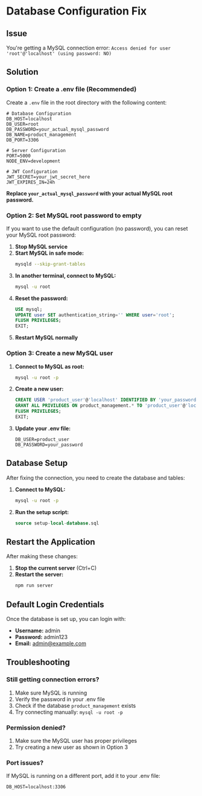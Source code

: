 # Database Configuration Fix

## Issue
You're getting a MySQL connection error: `Access denied for user 'root'@'localhost' (using password: NO)`

## Solution

### Option 1: Create a .env file (Recommended)

Create a `.env` file in the root directory with the following content:

```env
# Database Configuration
DB_HOST=localhost
DB_USER=root
DB_PASSWORD=your_actual_mysql_password
DB_NAME=product_management
DB_PORT=3306

# Server Configuration
PORT=5000
NODE_ENV=development

# JWT Configuration
JWT_SECRET=your_jwt_secret_here
JWT_EXPIRES_IN=24h
```

**Replace `your_actual_mysql_password` with your actual MySQL root password.**

### Option 2: Set MySQL root password to empty

If you want to use the default configuration (no password), you can reset your MySQL root password:

1. **Stop MySQL service**
2. **Start MySQL in safe mode:**
   ```bash
   mysqld --skip-grant-tables
   ```
3. **In another terminal, connect to MySQL:**
   ```bash
   mysql -u root
   ```
4. **Reset the password:**
   ```sql
   USE mysql;
   UPDATE user SET authentication_string='' WHERE user='root';
   FLUSH PRIVILEGES;
   EXIT;
   ```
5. **Restart MySQL normally**

### Option 3: Create a new MySQL user

1. **Connect to MySQL as root:**
   ```bash
   mysql -u root -p
   ```
2. **Create a new user:**
   ```sql
   CREATE USER 'product_user'@'localhost' IDENTIFIED BY 'your_password';
   GRANT ALL PRIVILEGES ON product_management.* TO 'product_user'@'localhost';
   FLUSH PRIVILEGES;
   EXIT;
   ```
3. **Update your .env file:**
   ```env
   DB_USER=product_user
   DB_PASSWORD=your_password
   ```

## Database Setup

After fixing the connection, you need to create the database and tables:

1. **Connect to MySQL:**
   ```bash
   mysql -u root -p
   ```
2. **Run the setup script:**
   ```sql
   source setup-local-database.sql
   ```

## Restart the Application

After making these changes:

1. **Stop the current server** (Ctrl+C)
2. **Restart the server:**
   ```bash
   npm run server
   ```

## Default Login Credentials

Once the database is set up, you can login with:
- **Username:** admin
- **Password:** admin123
- **Email:** admin@example.com

## Troubleshooting

### Still getting connection errors?
1. Make sure MySQL is running
2. Verify the password in your .env file
3. Check if the database `product_management` exists
4. Try connecting manually: `mysql -u root -p`

### Permission denied?
1. Make sure the MySQL user has proper privileges
2. Try creating a new user as shown in Option 3

### Port issues?
If MySQL is running on a different port, add it to your .env file:
```env
DB_HOST=localhost:3306
```
